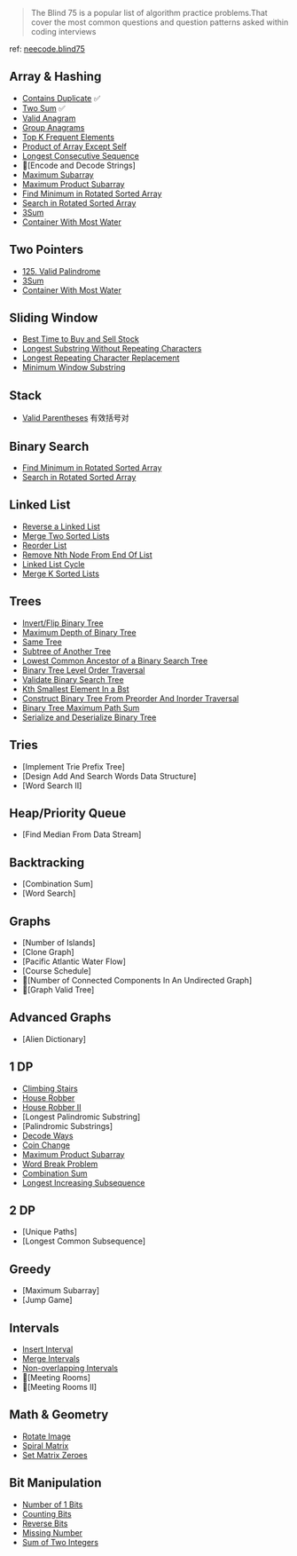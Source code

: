 > The Blind 75 is a popular list of algorithm practice problems.That cover the most common questions and question patterns asked within coding interviews

ref: [neecode.blind75](https://neetcode.io/practice)

## Array & Hashing

- [Contains Duplicate](https://leetcode.com/problems/contains-duplicate/) ✅
- [Two Sum](https://leetcode.com/problems/two-sum/) ✅
- [Valid Anagram](https://leetcode.com/problems/valid-anagram/)
- [Group Anagrams](https://leetcode.com/problems/group-anagrams/)
- [Top K Frequent Elements](https://leetcode.com/problems/top-k-frequent-elements/)
- [Product of Array Except Self](https://leetcode.com/problems/product-of-array-except-self/)
- [Longest Consecutive Sequence](https://leetcode.com/problems/longest-consecutive-sequence/)
- 🔐[Encode and Decode Strings]
- [Maximum Subarray](https://leetcode.com/problems/maximum-subarray/)
- [Maximum Product Subarray](https://leetcode.com/problems/maximum-product-subarray/)
- [Find Minimum in Rotated Sorted Array](https://leetcode.com/problems/find-minimum-in-rotated-sorted-array/)
- [Search in Rotated Sorted Array](https://leetcode.com/problems/search-in-rotated-sorted-array/)
- [3Sum](https://leetcode.com/problems/3sum/)
- [Container With Most Water](https://leetcode.com/problems/container-with-most-water/)

## Two Pointers

- [125. Valid Palindrome](https://leetcode.com/problems/valid-palindrome/)
- [3Sum](https://leetcode.com/problems/3sum/)
- [Container With Most Water](https://leetcode.com/problems/container-with-most-water/)

## Sliding Window

- [Best Time to Buy and Sell Stock](https://leetcode.com/problems/best-time-to-buy-and-sell-stock/)
- [Longest Substring Without Repeating Characters](https://leetcode.com/problems/longest-substring-without-repeating-characters/)
- [Longest Repeating Character Replacement](https://leetcode.com/problems/longest-repeating-character-replacement/)
- [Minimum Window Substring](https://leetcode.com/problems/minimum-window-substring/)

## Stack

- [Valid Parentheses](https://leetcode.com/problems/valid-parentheses/) 有效括号对

## Binary Search

- [Find Minimum in Rotated Sorted Array](https://leetcode.com/problems/find-minimum-in-rotated-sorted-array/)
- [Search in Rotated Sorted Array](https://leetcode.com/problems/search-in-rotated-sorted-array/)

## Linked List

- [Reverse a Linked List](https://leetcode.com/problems/reverse-linked-list/)
- [Merge Two Sorted Lists](https://leetcode.com/problems/merge-two-sorted-lists/)
- [Reorder List](https://leetcode.com/problems/reorder-list/)
- [Remove Nth Node From End Of List](https://leetcode.com/problems/remove-nth-node-from-end-of-list/)
- [Linked List Cycle](https://leetcode.com/problems/linked-list-cycle/)
- [Merge K Sorted Lists](https://leetcode.com/problems/merge-k-sorted-lists/)

## Trees

- [Invert/Flip Binary Tree](https://leetcode.com/problems/invert-binary-tree/)
- [Maximum Depth of Binary Tree](https://leetcode.com/problems/maximum-depth-of-binary-tree/)
- [Same Tree](https://leetcode.com/problems/same-tree/)
- [Subtree of Another Tree](https://leetcode.com/problems/subtree-of-another-tree/)
- [Lowest Common Ancestor of a Binary Search Tree](https://leetcode.com/problems/lowest-common-ancestor-of-a-binary-search-tree/)
- [Binary Tree Level Order Traversal](https://leetcode.com/problems/binary-tree-level-order-traversal/)
- [Validate Binary Search Tree](https://leetcode.com/problems/validate-binary-search-tree/)
- [Kth Smallest Element In a Bst](https://leetcode.com/problems/kth-smallest-element-in-a-bst/)
- [Construct Binary Tree From Preorder And Inorder Traversal](https://leetcode.com/problems/construct-binary-tree-from-preorder-and-inorder-traversal/)
- [Binary Tree Maximum Path Sum](https://leetcode.com/problems/binary-tree-maximum-path-sum/)
- [Serialize and Deserialize Binary Tree](https://leetcode.com/problems/serialize-and-deserialize-binary-tree/)

## Tries

- [Implement Trie Prefix Tree]
- [Design Add And Search Words Data Structure]
- [Word Search II]

## Heap/Priority Queue

- [Find Median From Data Stream]

## Backtracking

- [Combination Sum]
- [Word Search]

## Graphs

- [Number of Islands]
- [Clone Graph]
- [Pacific Atlantic Water Flow]
- [Course Schedule]
- 🔐[Number of Connected Components In An Undirected Graph]
- 🔐[Graph Valid Tree]

## Advanced Graphs

- [Alien Dictionary]

## 1 DP

- [Climbing Stairs](https://leetcode.com/problems/climbing-stairs/)
- [House Robber](https://leetcode.com/problems/house-robber/)
- [House Robber II](https://leetcode.com/problems/house-robber-ii/)
- [Longest Palindromic Substring]
- [Palindromic Substrings]
- [Decode Ways](https://leetcode.com/problems/decode-ways/)
- [Coin Change](https://leetcode.com/problems/coin-change/)
- [Maximum Product Subarray](https://leetcode.com/problems/maximum-product-subarray/)
- [Word Break Problem](https://leetcode.com/problems/word-break/)
- [Combination Sum](https://leetcode.com/problems/combination-sum-iv/)
- [Longest Increasing Subsequence](https://leetcode.com/problems/longest-increasing-subsequence/)

## 2 DP

- [Unique Paths]
- [Longest Common Subsequence]

## Greedy

- [Maximum Subarray]
- [Jump Game]

## Intervals

- [Insert Interval](https://leetcode.com/problems/insert-interval/)
- [Merge Intervals](https://leetcode.com/problems/merge-intervals/)
- [Non-overlapping Intervals](https://leetcode.com/problems/non-overlapping-intervals/)
- 🔐[Meeting Rooms]
- 🔐[Meeting Rooms II]

## Math & Geometry

- [Rotate Image](https://leetcode.com/problems/rotate-image/)
- [Spiral Matrix](https://leetcode.com/problems/spiral-matrix/)
- [Set Matrix Zeroes](https://leetcode.com/problems/set-matrix-zeroes/)

## Bit Manipulation

- [Number of 1 Bits](https://leetcode.com/problems/number-of-1-bits/)
- [Counting Bits](https://leetcode.com/problems/counting-bits/)
- [Reverse Bits](https://leetcode.com/problems/reverse-bits/)
- [Missing Number](https://leetcode.com/problems/missing-number/)
- [Sum of Two Integers](https://leetcode.com/problems/sum-of-two-integers/)
